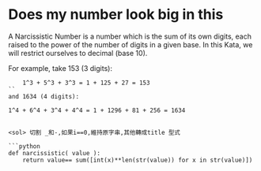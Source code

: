 # Does my number look big in this
A Narcissistic Number is a number which is the sum of its own digits, each raised to the power of the number of digits in a given base. In this Kata, we will restrict ourselves to decimal (base 10).</br>

For example, take 153 (3 digits):</br>
```
    1^3 + 5^3 + 3^3 = 1 + 125 + 27 = 153
``
and 1634 (4 digits):
```
    1^4 + 6^4 + 3^4 + 4^4 = 1 + 1296 + 81 + 256 = 1634
```

<sol> 切割 _和-,如果i==0,維持原字串,其他轉成title 型式

```python
def narcissistic( value ):
    return value== sum([int(x)**len(str(value)) for x in str(value)])
```	

